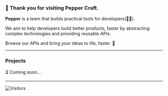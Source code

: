 ### 👋 Thank you for visiting Pepper Craft.

**Pepper** is a team that builds practical tools for developers(🧑‍💻).

We aim to help developers build better products, faster by abstracting complex technologies and providing reusable APIs.

Browse our APIs and bring your ideas to life, faster. 🚀

---

### Projects

⏳ Coming soon...

---

![Visitors](https://komarev.com/ghpvc/?username=pepper-craft&label=TOTAL%20VIEW)